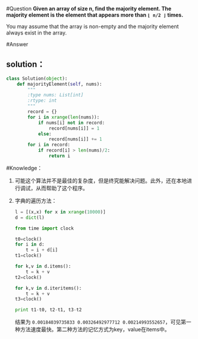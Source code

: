 #Question
**Given an array of size n, find the majority element. The majority element is the element that appears more than `⌊ n/2 ⌋` times.**

You may assume that the array is non-empty and the majority element always exist in the array.

#Answer
## solution：
```python
class Solution(object):
    def majorityElement(self, nums):
        """
        :type nums: List[int]
        :rtype: int
        """
        record = {}
        for i in xrange(len(nums)):
            if nums[i] not in record:
                record[nums[i]] = 1
            else:
                record[nums[i]] += 1
        for i in record:
            if record[i] > len(nums)/2:
                return i
```

#Knowledge：

1. 可能这个算法并不是最佳的复杂度，但是终究能解决问题。此外，还在本地进行调试，从而帮助了这个程序。

2. 字典的遍历方法：

    ```python
    l = [(x,x) for x in xrange(10000)]
    d = dict(l)
 
    from time import clock
 
    t0=clock()
    for i in d:
        t = i + d[i]
    t1=clock()
 
    for k,v in d.items():
        t = k + v
    t2=clock()
 
    for k,v in d.iteritems():
        t = k + v
    t3=clock()
 
    print t1-t0, t2-t1, t3-t2
    ```
    结果为`0.00184039735833 0.00326492977712 0.00214993552657`，可见第一种方法速度最快。第二种方法的记忆方式为key，value在items中。
    
